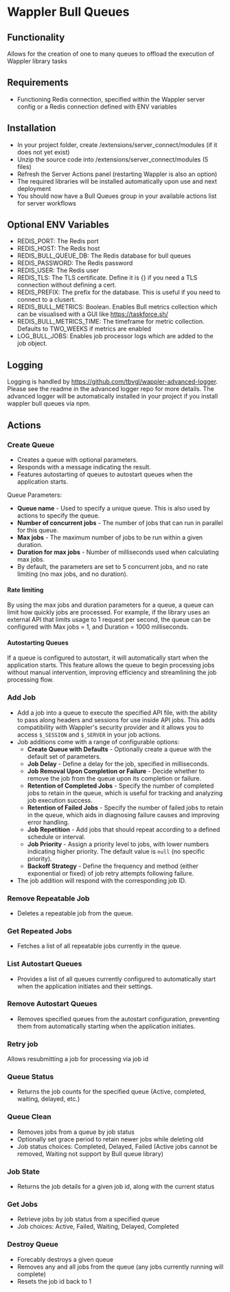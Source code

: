 # Wappler Bull Queues

## Functionality
Allows for the creation of one to many queues to offload the execution of Wappler library tasks

## Requirements
* Functioning Redis connection, specified within the Wappler server config or a Redis connection defined with ENV variables

## Installation
* In your project folder, create /extensions/server_connect/modules (if it does not yet exist)
* Unzip the source code into /extensions/server_connect/modules (5 files)
* Refresh the Server Actions panel (restarting Wappler is also an option)
* The required libraries will be installed automatically upon use and next deployment
* You should now have a Bull Queues group in your available actions list for server workflows

## Optional ENV Variables
* REDIS_PORT: The Redis port
* REDIS_HOST: The Redis host
* REDIS_BULL_QUEUE_DB: The Redis database for bull queues
* REDIS_PASSWORD: The Redis password
* REDIS_USER: The Redis user
* REDIS_TLS: The TLS certificate. Define it is {} if you need a TLS connection without defining a cert.
* REDIS_PREFIX: The prefix for the database. This is useful if you need to connect to a clusert.
* REDIS_BULL_METRICS: Boolean. Enables Bull metrics collection which can be visualised with a GUI like https://taskforce.sh/
* REDIS_BULL_METRICS_TIME: The timeframe for metric collection. Defaults to TWO_WEEKS if metrics are enabled
* LOG_BULL_JOBS: Enables job processor logs which are added to the job object.

## Logging

Logging is handled by https://github.com/tbvgl/wappler-advanced-logger. 
Please see the readme in the advanced logger repo for more details.
The advanced logger will be automatically installed in your project if you install wappler bull queues via npm.

## Actions
### Create Queue
* Creates a queue with optional parameters.
* Responds with a message indicating the result.
* Features autostarting of queues to autostart queues when the application starts.

Queue Parameters:
* **Queue name** - Used to specify a unique queue. This is also used by actions to specify the queue.
* **Number of concurrent jobs** - The number of jobs that can run in parallel for this queue.
* **Max jobs** - The maximum number of jobs to be run within a given duration.
* **Duration for max jobs** - Number of milliseconds used when calculating max jobs.
* By default, the parameters are set to 5 concurrent jobs, and no rate limiting (no max jobs, and no duration).

#### Rate limiting
By using the max jobs and duration parameters for a queue, a queue can limit how quickly jobs are processed.  For example, if the library uses an external API that limits usage to 1 request per second, the queue can be configured with Max jobs = 1, and Duration = 1000 milliseconds.

#### Autostarting Queues
If a queue is configured to autostart, it will automatically start when the application starts. This feature allows the queue to begin processing jobs without manual intervention, improving efficiency and streamlining the job processing flow.


### Add Job
* Add a job into a queue to execute the specified API file, with the ability to pass along headers and sessions for use inside API jobs. This adds compatibility with Wappler's security provider and it allows you to access `$_SESSION` and `$_SERVER` in your job actions. 
* Job additions come with a range of configurable options:
  * **Create Queue with Defaults** - Optionally create a queue with the default set of parameters.
  * **Job Delay** - Define a delay for the job, specified in milliseconds.
  * **Job Removal Upon Completion or Failure** - Decide whether to remove the job from the queue upon its completion or failure.
  * **Retention of Completed Jobs** - Specify the number of completed jobs to retain in the queue, which is useful for tracking and analyzing job execution success.
  * **Retention of Failed Jobs** - Specify the number of failed jobs to retain in the queue, which aids in diagnosing failure causes and improving error handling.
  * **Job Repetition** - Add jobs that should repeat according to a defined schedule or interval.
  * **Job Priority** - Assign a priority level to jobs, with lower numbers indicating higher priority. The default value is `null` (no specific priority).
  * **Backoff Strategy** - Define the frequency and method (either exponential or fixed) of job retry attempts following failure.
* The job addition will respond with the corresponding job ID.

### Remove Repeatable Job
* Deletes a repeatable job from the queue.

### Get Repeated Jobs
* Fetches a list of all repeatable jobs currently in the queue.

### List Autostart Queues
* Provides a list of all queues currently configured to automatically start when the application initiates and their settings.

### Remove Autostart Queues
* Removes specified queues from the autostart configuration, preventing them from automatically starting when the application initiates.
### Retry job
Allows resubmitting a job for processing via job id

### Queue Status
* Returns the job counts for the specified queue (Active, completed, waiting, delayed, etc.)

### Queue Clean
* Removes jobs from a queue by job status
* Optionally set grace period to retain newer jobs while deleting old
* Job status choices: Completed, Delayed, Failed (Active jobs cannot be removed, Waiting not support by Bull queue library)

### Job State
* Returns the job details for a given job id, along with the current status

### Get Jobs
* Retrieve jobs by job status from a specified queue
* Job choices: Active, Failed, Waiting, Delayed, Completed

### Destroy Queue
* Forecably destroys a given queue
* Removes any and all jobs from the queue (any jobs currently running will complete)
* Resets the job id back to 1


